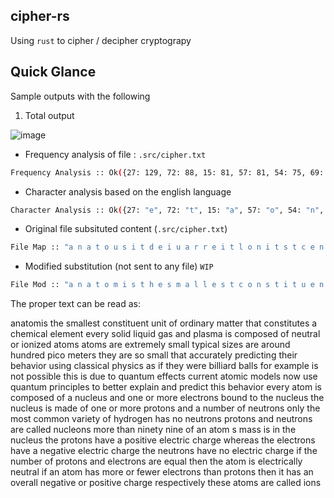 ## cipher-rs

Using `rust` to cipher / decipher cryptograpy

## Quick Glance

Sample outputs with the following

1. Total output

![image](https://i.imgur.com/4ii5g6x.png)

- Frequency analysis of file : `.src/cipher.txt`

```bash
Frequency Analysis :: Ok({27: 129, 72: 88, 15: 81, 57: 81, 54: 75, 69: 73, 66: 68, 39: 59, 48: 51, 21: 44, 36: 39, 51: 35, 75: 34, 24: 25, 60: 21, 30: 15, 87: 15, 78: 14, 33: 10, 18: 9, 63: 4, 81: 4, 84: 3, 90: 2})
```

- Character analysis based on the english language

```bash
Character Analysis :: Ok({27: "e", 72: "t", 15: "a", 57: "o", 54: "n", 69: "i", 66: "h", 39: "s", 48: "r", 21: "l", 36: "d", 51: "u", 75: "c", 24: "m", 60: "w", 30: "y", 87: "f", 78: "g", 33: "p", 18: "b", 63: "v", 81: "k", 84: "j", 90: "x"})
```

- Original file subsituted content (`.src/cipher.txt`)

```bash
File Map :: "a n a t o u s i t d e i u a r r e i t l o n i t s t c e n t c n s t o y o h m s n a h f u a t t e h t d a t l o n i t s t c t e i a l d e u s l a r e r e u e n t e g e h f i o r s m r s v c s m p a i a n m w r a i u a s i l o u w o i e m o y n e c t h a r o h s o n s x e m a t o u i a t o u i a h e e j t h e u e r f i u a r r t f w s l a r i s x e i a h e a h o c n m d c n m h e m w s l o u e t e h i t d e f a h e i o i u a r r t d a t a l l c h a t e r f w h e m s l t s n p t d e s h b e d a g s o h c i s n p l r a i i s l a r w d f i s l i a i s y t d e f k e h e b s r r s a h m b a r r i y o h e j a u w r e s i n o t w o i i s b r e t d s i s i m c e t o v c a n t c u e y y e l t i l c h h e n t a t o u s l u o m e r i n o k c i e v c a n t c u w h s n l s w r e i t o b e t t e h e j w r a s n a n m w h e m s l t t d s i b e d a g s o h e g e h f a t o u s i l o u w o i e m o y a n c l r e c i a n m o n e o h u o h e e r e l t h o n i b o c n m t o t d e n c l r e c i t d e n c l r e c i s i u a m e o y o n e o h u o h e w h o t o n i a n m a n c u b e h o y n e c t h o n i o n r f t d e u o i t l o u u o n g a h s e t f o y d f m h o p e n d a i n o n e c t h o n i w h o t o n i a n m n e c t h o n i a h e l a r r e m n c l r e o n i u o h e t d a n n s n e t f n s n e o y a n a t o u i u a i i s i s n t d e n c l r e c i t d e w h o t o n i d a g e a w o i s t s g e e r e l t h s l l d a h p e k d e h e a i t d e e r e l t h o n i d a g e a n e p a t s g e e r e l t h s l l d a h p e t d e n e c t h o n i d a g e n o e r e l t h s l l d a h p e s y t d e n c u b e h o y w h o t o n i a n m e r e l t h o n i a h e e v c a r t d e n t d e a t o u s i e r e l t h s l a r r f n e c t h a r s y a n a t o u d a i u o h e o h y e k e h e r e l t h o n i t d a n w h o t o n i t d e n s t d a i a n o g e h a r r n e p a t s g e o h w o i s t s g e l d a h p e h e i w e l t s g e r f t d e i e a t o u i a h e l a r r e m s o n i "
```

- Modified substitution (not sent to any file) `WIP`

```bash
File Mod :: "a n a t o m i s t h e s m a l l e s t c o n s t i t u e n t u n i t o f o r d i n a r y m a t t e r t h a t c o n s t i t u t e s a c h e m i c a l e l e m e n t e v e r y s o l i d l i q u i d g a s a n d p l a s m a i s c o m p o s e d o f n e u t r a l o r i o n i z e d a t o m s a t o m s a r e e x t r e m e l y s m a l l t y p i c a l s i z e s a r e a r o u n d h u n d r e d p i c o m e t e r s t h e y a r e s o s m a l l t h a t a c c u r a t e l y p r e d i c t i n g t h e i r b e h a v i o r u s i n g c l a s s i c a l p h y s i c s a s i f t h e y w e r e b i l l i a r d b a l l s f o r e x a m p l e i s n o t p o s s i b l e t h i s i s d u e t o q u a n t u m e f f e c t s c u r r e n t a t o m i c m o d e l s n o w u s e q u a n t u m p r i n c i p l e s t o b e t t e r e x p l a i n a n d p r e d i c t t h i s b e h a v i o r e v e r y a t o m i s c o m p o s e d o f a n u c l e u s a n d o n e o r m o r e e l e c t r o n s b o u n d t o t h e n u c l e u s t h e n u c l e u s i s m a d e o f o n e o r m o r e p r o t o n s a n d a n u m b e r o f n e u t r o n s o n l y t h e m o s t c o m m o n v a r i e t y o f h y d r o g e n h a s n o n e u t r o n s p r o t o n s a n d n e u t r o n s a r e c a l l e d n u c l e o n s m o r e t h a n n i n e t y n i n e o f a n a t o m s m a s s i s i n t h e n u c l e u s t h e p r o t o n s h a v e a p o s i t i v e e l e c t r i c c h a r g e w h e r e a s t h e e l e c t r o n s h a v e a n e g a t i v e e l e c t r i c c h a r g e t h e n e u t r o n s h a v e n o e l e c t r i c c h a r g e i f t h e n u m b e r o f p r o t o n s a n d e l e c t r o n s a r e e q u a l t h e n t h e a t o m i s e l e c t r i c a l l y n e u t r a l i f a n a t o m h a s m o r e o r f e w e r e l e c t r o n s t h a n p r o t o n s t h e n i t h a s a n o v e r a l l n e g a t i v e o r p o s i t i v e c h a r g e r e s p e c t i v e l y t h e s e a t o m s a r e c a l l e d i o n s "
```

The proper text can be read as:

anatomis the smallest constituent unit of ordinary matter that constitutes a chemical element every solid liquid gas and plasma is composed of neutral or
ionized atoms atoms are extremely small typical sizes are around hundred pico meters they are so small that accurately predicting their behavior using classical
physics as if they were billiard balls for example is not possible this is due to quantum effects current atomic models now use quantum principles to better explain and
predict this behavior every atom is composed of a nucleus and one or more electrons bound to the nucleus the nucleus is made of one or more protons and a number of neutrons
only the most common variety of hydrogen has no neutrons protons and neutrons are called nucleons more than ninety nine of an atom s mass is in the nucleus the protons have a
positive electric charge whereas the electrons have a negative electric charge the neutrons have no electric charge if the number of protons and electrons are equal then the atom is
electrically neutral if an atom has more or fewer electrons than protons then it has an overall negative or positive charge respectively these atoms are called ions
